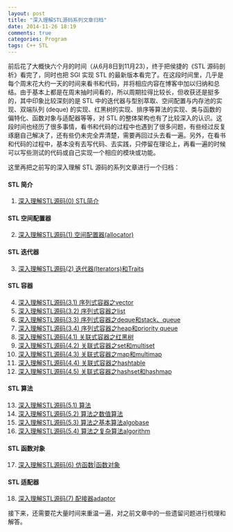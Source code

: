 ```yaml
---
layout: post
title: "深入理解STL源码系列文章归档"
date: 2014-11-26 18:19
comments: true
categories: Program
tags: C++ STL
---
```


前后花了大概快六个月的时间（从6月8日到11月23），终于把侯捷的《STL 源码剖析》看完了，同时也把 SGI 实现 STL 的最新版本看完了。在这段时间里，几乎是每个周末花大约一天的时间来看书和代码，并将相应内容在博客中加以归纳和总结。由于基本上都是在周末抽时间看的，所以周期拉得比较长，但收获还是挺多的，其中印象比较深刻的是 STL 中的迭代器与型别萃取、空间配置与内存池的实现、双端队列 (deque)  的实现、红黑树的实现、排序等算法的实现、类与函数的偏特化、函数对象与适配器等等，对 STL 的整体架构也有了比较深入的认识。这段时间也经历了很多事情，看书和代码的过程中也遇到了很多问题，有些经过反复琢磨自己解决了，还有些仍未完全弄清楚，需要再回过头去看一遍。另外，在看书和代码的过程中，基本没有去写代码、去实践，只停留在理论上，再看一遍的时候可以写些测试的代码或自己实现一个相应的模块或功能。  

这里再把之前写的深入理解 STL 源码的系列文章进行一个归档：  

#### STL 简介  
1. [深入理解STL源码(0) STL简介](http://ibillxia.github.io/blog/2014/06/08/stl-source-insight-0-stl-overview/)  

#### STL 空间配置器  
2. [深入理解STL源码(1) 空间配置器(allocator)](http://ibillxia.github.io/blog/2014/06/13/stl-source-insight-1-memory-allocator/)  

#### STL 迭代器  
3. [深入理解STL源码(2) 迭代器(Iterators)和Traits](http://ibillxia.github.io/blog/2014/06/21/stl-source-insight-2-iterators-and-traits/)  

<!-- more -->

#### STL 容器  
4. [深入理解STL源码(3.1) 序列式容器之vector](http://ibillxia.github.io/blog/2014/06/29/stl-source-insight-3-sequential-containers-1-vector/)  
5. [深入理解STL源码(3.2) 序列式容器之list](http://ibillxia.github.io/blog/2014/07/06/stl-source-insight-3-sequential-containers-2-list/)  
6. [深入理解STL源码(3.3) 序列式容器之deque和stack、queue](http://ibillxia.github.io/blog/2014/07/13/stl-source-insight-3-sequential-containers-3-deque-and-stack-queue/)  
7. [深入理解STL源码(3.4) 序列式容器之heap和priority queue](http://ibillxia.github.io/blog/2014/07/27/stl-source-insight-3-sequential-containers-4-heap-and-priority-queue/)  
8. [深入理解STL源码(4.1) 关联式容器之红黑树](http://ibillxia.github.io/blog/2014/08/03/insight-into-stl-4-associative-containers-1-red-black-tree/)  
9. [深入理解STL源码(4.2) 关联式容器之set和multiset](http://ibillxia.github.io/blog/2014/08/17/insight-into-stl-4-associative-containers-2-set-and-multiset/)  
10. [深入理解STL源码(4.3) 关联式容器之map和multimap](http://ibillxia.github.io/blog/2014/08/31/insight-into-stl-4-associative-containers-3-map-and-multimap/)  
11. [深入理解STL源码(4.4) 关联式容器之hashtable](http://ibillxia.github.io/blog/2014/09/13/insight-into-stl-4-associative-containers-4-hashtable/)  
12. [深入理解STL源码(4.5) 关联式容器之hashset和hashmap](http://ibillxia.github.io/blog/2014/09/27/insight-into-stl-4-associative-containers-5-hashset-and-hashmap/)  

#### STL 算法  
13. [深入理解STL源码(5.1) 算法](http://ibillxia.github.io/blog/2014/10/12/insight-into-stl-5-algorithm-1-overview/)  
14. [深入理解STL源码(5.2) 算法之数值算法](http://ibillxia.github.io/blog/2014/10/19/insight-into-stl-5-algorithm-2-numeric-algorithms/)  
15. [深入理解STL源码(5.3) 算法之基本算法algobase](http://ibillxia.github.io/blog/2014/10/25/insight-into-stl-5-algorithm-3-base-algorithms-algobase/)  
16. [深入理解STL源码(5.4) 算法之复杂算法algorithm](http://ibillxia.github.io/blog/2014/11/01/insight-into-stl-5-algorithm-4-relative-complexity-algorithms/)  

#### STL 函数对象  
17. [深入理解STL源码(6) 仿函数|函数对象](http://ibillxia.github.io/blog/2014/11/15/insight-into-stl-6-functor-or-function-objects/)  

#### STL 适配器
18. [深入理解STL源码(7) 配接器adaptor](http://ibillxia.github.io/blog/2014/11/23/insight-into-stl-7-adaptor/)  

接下来，还需要花大量时间来重温一遍，对之前文章中的一些遗留问题进行梳理和解答。

